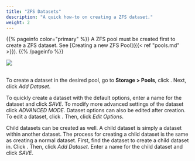 ```yaml
---
title: "ZFS Datasets"
description: "A quick how-to on creating a ZFS dataset."
weight: 2
---
```


{{% pageinfo color="primary" %}}
A ZFS pool must be created first to create a ZFS dataset. See
[Creating a new ZFS Pool]({{< ref "pools.md" >}}).
{{% /pageinfo %}}

<img src="/images/pools-dataset.JPG">
<br><br>

To create a dataset in the desired pool, go to **Storage > Pools**, click
<i class="fas fa-ellipsis-v"></i>. Next, click *Add Dataset*.

To quickly create a dataset with the default options, enter a name for the
dataset and click *SAVE*. To modify more advanced settings of the dataset click
*ADVANCED MODE*. Dataset options can also be edited after creation. To edit a
dataset, click <i class="fas fa-ellipsis-v"></i>. Then, click *Edit Options*.

Child datasets can be created as well. A child dataset is simply a dataset
within another dataset. The process for creating a child dataset is the same as
creating a normal dataset. First, find the dataset to create a child dataset in.
Click <i class="fas fa-ellipsis-v"></i>. Then, click *Add Dataset*. Enter a name
for the child dataset and click *SAVE*.
